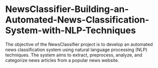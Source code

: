 # NewsClassifier-Building-an-Automated-News-Classification-System-with-NLP-Techniques
The objective of the NewsClassifier project is to develop an automated news classification system using natural language processing (NLP) techniques. The system aims to extract, preprocess, analyze, and categorize news articles from a popular news website.
